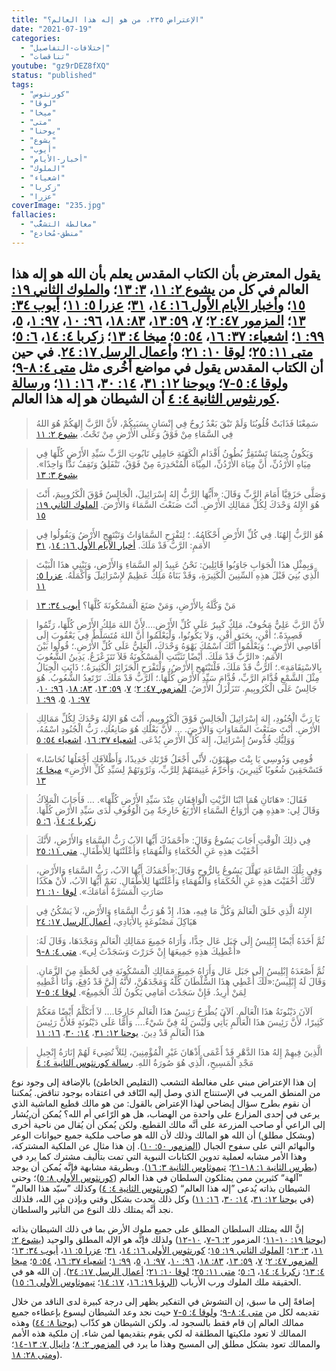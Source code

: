 ```yaml
---
title: "الإعتراض ٢٣٥، من هو إله هذا العالم؟"
date: "2021-07-19"
categories:
  - "إختلافات-التفاصيل"
  - "تناقضات"
youtube: "gz9rDEZ8fXQ"
status: "published"
tags:
  - "كورنثوس"
  - "لوقا"
  - "ميخا"
  - "متى"
  - "يوحنا"
  - "يشوع"
  - "أيوب"
  - "أخبار-الأيام"
  - "الملوك"
  - "اشعياء"
  - "زكريا"
  - "عزرا"
coverImage: "235.jpg"
fallacies:
  - "مغالطة التشعُّب"
  - "منطق-مُخادع"
---
```


## **يقول المعترض بأن الكتاب المقدس يعلم بأن الله هو إله هذا العالم في كل من [يشوع ٢: ١١](https://www.bible.com//bible/101/JOS.2.11)، [٣: ١٣](https://www.bible.com//bible/101/JOS.3.13)؛ و[الملوك الثاني ١٩: ١٥](https://www.bible.com//bible/101/2KI.19.15)؛ و[أخبار الأيام الأول ١٦: ١٤](https://www.bible.com//bible/101/1CH.16.14)، [٣١](https://www.bible.com//bible/101/1CH.16.31)؛ [عزرا ٥: ١١](https://www.bible.com//bible/101/EZR.5.11)؛ [أيوب ٣٤: ١٣](https://www.bible.com//bible/101/JOB.34.13)؛ [المزمور ٤٧: ٢](https://www.bible.com//bible/101/PSA.47.2)؛ [٧](https://www.bible.com//bible/101/PSA.47.7)، [٥٩: ١٣](https://www.bible.com//bible/101/PSA.59.13)، [٨٣: ١٨](https://www.bible.com//bible/101/PSA.83.18)، [٩٦: ١٠](https://www.bible.com//bible/101/PSA.96.19)، [٩٧: ١](https://www.bible.com//bible/101/PSA.97.1)، [٥](https://www.bible.com//bible/101/PSA.97.5)، [٩٩: ١](https://www.bible.com//bible/101/PSA.99.1)؛ [اشعياء: ٣٧: ١٦](https://www.bible.com//bible/101/ISA.37.16)، [٥٤: ٥](https://www.bible.com//bible/101/ISA.54.5)؛ [ميخا ٤: ١٣](https://www.bible.com//bible/101/MIC.4.13)؛ [زكربا ٤: ١٤](https://www.bible.com//bible/101/ZEC.4.14)، [٦: ٥](https://www.bible.com//bible/101/ZEC.6.5)؛ [متى ١١: ٢٥](https://www.bible.com//bible/101/MAT.11.25)؛ [لوقا ١٠: ٢١](https://www.bible.com//bible/101/LUK.10.21)؛ و[أعمال الرسل ١٧: ٢٤](https://www.bible.com//bible/101/acT.17.24). في حين أن الكتاب المقدس يقول في مواضع أخُرى مثل [متى ٤: ٨-٩](https://www.bible.com//bible/101/MAT.4.8-9)؛ و[لوقا ٤: ٥-٧](https://www.bible.com//bible/101/LUK.4.5-7)؛ و[يوحنا ١٢: ٣١](https://www.bible.com//bible/101/jHN.12.31)، [١٤: ٣٠](https://www.bible.com//bible/101/jHN.14.30)، [١٦: ١١](https://www.bible.com//bible/101/jHN.16.11)؛ و[رسالة كورنثوس الثانية ٤: ٤](https://www.bible.com//bible/101/2CO.4.4) أن الشيطان هو إله هذا العالم.**

> سَمِعْنَا فَذَابَتْ قُلُوبُنَا وَلَمْ تَبْقَ بَعْدُ رُوحٌ فِي إِنْسَانٍ بِسَبَبِكُمْ، لأَنَّ الرَّبَّ إِلهَكُمْ هُوَ اللهُ فِي السَّمَاءِ مِنْ فَوْقُ وَعَلَى الأَرْضِ مِنْ تَحْتُ. [يشوع ٢: ١١](https://www.bible.com//bible/101/JOS.2.11)

> وَيَكُونُ حِينَمَا تَسْتَقِرُّ بُطُونُ أَقْدَامِ الْكَهَنَةِ حَامِلِي تَابُوتِ الرَّبِّ سَيِّدِ الأَرْضِ كُلِّهَا فِي مِيَاهِ الأُرْدُنِّ، أَنَّ مِيَاهَ الأُرْدُنِّ، المِيْاهَ الْمُنْحَدِرَةَ مِنْ فَوْقُ، تَنْفَلِقُ وَتَقِفُ نَدًّا وَاحِدًا». [يشوع ٣: ١٣](https://www.bible.com//bible/101/JOS.3.13)

> وَصَلَّى حَزَقِيَّا أَمَامَ الرَّبِّ وَقَالَ: «أَيُّهَا الرَّبُّ إِلهُ إِسْرَائِيلَ، الْجَالِسُ فَوْقَ الْكَرُوبِيمَ، أَنْتَ هُوَ الإِلهُ وَحْدَكَ لِكُلِّ مَمَالِكِ الأَرْضِ. أَنْتَ صَنَعْتَ السَّمَاءَ وَالأَرْضَ. [الملوك الثاني ١٩: ١٥](https://www.bible.com//bible/101/2KI.19.15)

> هُوَ الرَّبُّ إِلهُنَا. فِي كُلِّ الأَرْضِ أَحْكَامُهُ. ؛ لِتَفْرَحِ السَّمَاوَاتُ وَتَبْتَهِجِ الأَرْضُ وَيَقُولُوا فِي الأُمَمِ: الرَّبُّ قَدْ مَلَكَ. [أخبار الأيام الأول ١٦: ١٤](https://www.bible.com//bible/101/1CH.16.14)، [٣١](https://www.bible.com//bible/101/1CH.16.31)

> وَبِمِثْلِ هذَا الْجَوَابِ جَاوَبُوا قَائِلِينَ: نَحْنُ عَبِيدُ إِلهِ السَّمَاءِ وَالأَرْضِ، وَنَبْنِي هذَا الْبَيْتَ الَّذِي بُنِيَ قَبْلَ هذِهِ السِّنِينَ الْكَثِيرَةِ، وَقَدْ بَنَاهُ مَلِكٌ عَظِيمٌ لإِسْرَائِيلَ وَأَكْمَلَهُ. [عزرا ٥: ١١](https://www.bible.com//bible/101/EZR.5.11)

> مَنْ وَكَّلَهُ بِالأَرْضِ، وَمَنْ صَنَعَ الْمَسْكُونَةَ كُلَّهَا؟ [أيوب ٣٤: ١٣](https://www.bible.com//bible/101/JOB.34.13)

> لأَنَّ الرَّبَّ عَلِيٌّ مَخُوفٌ، مَلِكٌ كَبِيرٌ عَلَى كُلِّ الأَرْضِ.…لأَنَّ اللهَ مَلِكُ الأَرْضِ كُلِّهَا، رَنِّمُوا قَصِيدَةً.؛ أَفْنِ، بِحَنَق أَفْنِ، وَلاَ يَكُونُوا، وَلْيَعْلَمُوا أَنَّ اللهَ مُتَسَلِّطٌ فِي يَعْقُوبَ إِلَى أَقَاصِي الأَرْضِ.؛ وَيَعْلَمُوا أَنَّكَ اسْمُكَ يَهْوَهُ وَحْدَكَ، الْعَلِيُّ عَلَى كُلِّ الأَرْضِ.؛ قُولُوا بَيْنَ الأُمَمِ: «الرَّبُّ قَدْ مَلَكَ. أَيْضًا تَثَبَّتَتِ الْمَسْكُونَةُ فَلاَ تَتَزَعْزَعُ. يَدِينُ الشُّعُوبَ بِالاسْتِقَامَةِ».؛ اَلرَّبُّ قَدْ مَلَكَ، فَلْتَبْتَهِجِ الأَرْضُ، وَلْتَفْرَحِ الْجَزَائِرُ الْكَثِيرَةُ.؛ ذَابَتِ الْجِبَالُ مِثْلَ الشَّمْعِ قُدَّامَ الرَّبِّ، قُدَّامَ سَيِّدِ الأَرْضِ كُلِّهَا.؛ اَلرَّبُّ قَدْ مَلَكَ. تَرْتَعِدُ الشُّعُوبُ. هُوَ جَالِسٌ عَلَى الْكَرُوبِيمِ. تَتَزَلْزَلُ الأَرْضُ. [المزمور ٤٧: ٢](https://www.bible.com//bible/101/PSA.47.2)؛ [٧](https://www.bible.com//bible/101/PSA.47.7)، [٥٩: ١٣](https://www.bible.com//bible/101/PSA.59.13)، [٨٣: ١٨](https://www.bible.com//bible/101/PSA.83.18)، [٩٦: ١٠](https://www.bible.com//bible/101/PSA.96.19)، [٩٧: ١](https://www.bible.com//bible/101/PSA.97.1)، [٥](https://www.bible.com//bible/101/PSA.97.5)، [٩٩: ١](https://www.bible.com//bible/101/PSA.99.1)

> يَا رَبَّ الْجُنُودِ، إِلهَ إِسْرَائِيلَ الْجَالِسَ فَوْقَ الْكَرُوبِيمِ، أَنْتَ هُوَ الإِلهُ وَحْدَكَ لِكُلِّ مَمَالِكِ الأَرْضِ. أَنْتَ صَنَعْتَ السَّمَاوَاتِ وَالأَرْضَ. … لأَنَّ بَعْلَكِ هُوَ صَانِعُكِ، رَبُّ الْجُنُودِ اسْمُهُ، وَوَلِيُّكِ قُدُّوسُ إِسْرَائِيلَ، إِلهَ كُلِّ الأَرْضِ يُدْعَى. [اشعياء ٣٧: ١٦](https://www.bible.com//bible/101/ISA.37.16)، [اشعياء ٥٤: ٥](https://www.bible.com//bible/101/ISA.37.16)

> «قُومِي وَدُوسِي يَا بِنْتَ صِهْيَوْنَ، لأَنِّي أَجْعَلُ قَرْنَكِ حَدِيدًا، وَأَظْلاَفَكِ أَجْعَلُهَا نُحَاسًا، فَتَسْحَقِينَ شُعُوبًا كَثِيرِينَ، وَأُحَرِّمُ غَنِيمَتَهُمْ لِلرَّبِّ، وَثَرْوَتَهُمْ لِسَيِّدِ كُلِّ الأَرْضِ» [ميخا ٤: ١٣](https://www.bible.com//bible/101/MIC.4.13)

> فَقَالَ: «هَاتَانِ هُمَا ابْنَا الزَّيْتِ الْوَاقِفَانِ عِنْدَ سَيِّدِ الأَرْضِ كُلِّهَا». … فَأَجَابَ الْمَلاَكُ وَقَالَ لِي: «هذِهِ هِيَ أَرْوَاحُ السَّمَاءِ الأَرْبَعُ خَارِجَةٌ مِنَ الْوُقُوفِ لَدَى سَيِّدِ الأَرْضِ كُلِّهَا. [زكربا ٤: ١٤](https://www.bible.com//bible/101/ZEC.4.14)، [٦: ٥](https://www.bible.com//bible/101/ZEC.6.5)

> فِي ذلِكَ الْوَقْتِ أَجَابَ يَسُوعُ وَقَالَ: «أَحْمَدُكَ أَيُّهَا الآبُ رَبُّ السَّمَاءِ وَالأَرْضِ، لأَنَّكَ أَخْفَيْتَ هذِهِ عَنِ الْحُكَمَاءِ وَالْفُهَمَاءِ وَأَعْلَنْتَهَا لِلأَطْفَالِ. [متى ١١: ٢٥](https://www.bible.com//bible/101/MAT.11.25)

> وَفِي تِلْكَ السَّاعَةِ تَهَلَّلَ يَسُوعُ بِالرُّوحِ وَقَالَ:«أَحْمَدُكَ أَيُّهَا الآبُ، رَبُّ السَّمَاءِ وَالأَرْضِ، لأَنَّكَ أَخْفَيْتَ هذِهِ عَنِ الْحُكَمَاءِ وَالْفُهَمَاءِ وَأَعْلَنْتَهَا لِلأَطْفَالِ. نَعَمْ أَيُّهَا الآبُ، لأَنْ هكَذَا صَارَتِ الْمَسَرَّةُ أَمَامَكَ». [لوقا ١٠: ٢١](https://www.bible.com//bible/101/LUK.10.21)

> الإِلهُ الَّذِي خَلَقَ الْعَالَمَ وَكُلَّ مَا فِيهِ، هذَا، إِذْ هُوَ رَبُّ السَّمَاءِ وَالأَرْضِ، لاَ يَسْكُنُ فِي هَيَاكِلَ مَصْنُوعَةٍ بِالأَيَادِي، [أعمال الرسل ١٧: ٢٤](https://www.bible.com//bible/101/acT.17.24)

> ثُمَّ أَخَذَهُ أَيْضًا إِبْلِيسُ إِلَى جَبَل عَال جِدًّا، وَأَرَاهُ جَمِيعَ مَمَالِكِ الْعَالَمِ وَمَجْدَهَا، وَقَالَ لَهُ: «أُعْطِيكَ هذِهِ جَمِيعَهَا إِنْ خَرَرْتَ وَسَجَدْتَ لِي». [متى ٤: ٨-٩](https://www.bible.com//bible/101/MAT.4.8-9)

> ثُمَّ أَصْعَدَهُ إِبْلِيسُ إِلَى جَبَل عَال وَأَرَاهُ جَمِيعَ مَمَالِكِ الْمَسْكُونَةِ فِي لَحْظَةٍ مِنَ الزَّمَانِ. وَقَالَ لَهُ إِبْلِيسُ:«لَكَ أُعْطِي هذَا السُّلْطَانَ كُلَّهُ وَمَجْدَهُنَّ، لأَنَّهُ إِلَيَّ قَدْ دُفِعَ، وَأَنَا أُعْطِيهِ لِمَنْ أُرِيدُ. فَإِنْ سَجَدْتَ أَمَامِي يَكُونُ لَكَ الْجَمِيعُ». [لوقا ٤: ٥-٧](https://www.bible.com//bible/101/LUK.4.5-7)

> اَلآنَ دَيْنُونَةُ هذَا الْعَالَمِ. اَلآنَ يُطْرَحُ رَئِيسُ هذَا الْعَالَمِ خَارِجًا.… لاَ أَتَكَلَّمُ أَيْضًا مَعَكُمْ كَثِيرًا، لأَنَّ رَئِيسَ هذَا الْعَالَمِ يَأْتِي وَلَيْسَ لَهُ فِيَّ شَيْءٌ.… وَأَمَّا عَلَى دَيْنُونَةٍ فَلأَنَّ رَئِيسَ هذَا الْعَالَمِ قَدْ دِينَ. [يوحنا ١٢: ٣١](https://www.bible.com//bible/101/jHN.12.31)، [١٤: ٣٠](https://www.bible.com//bible/101/jHN.14.30)، [١٦: ١١](https://www.bible.com//bible/101/jHN.16.11)

> الَّذِينَ فِيهِمْ إِلهُ هذَا الدَّهْرِ قَدْ أَعْمَى أَذْهَانَ غَيْرِ الْمُؤْمِنِينَ، لِئَلاَّ تُضِيءَ لَهُمْ إِنَارَةُ إِنْجِيلِ مَجْدِ الْمَسِيحِ، الَّذِي هُوَ صُورَةُ اللهِ. [رسالة كورنثوس الثانية ٤: ٤](https://www.bible.com//bible/101/2CO.4.4)

إن هذا الإعتراض مبني على مغالطة التشعب (التقليص الخاطئ) بالإضافة إلى وجود نوع من المنطق المريب في الإستنتاج الذي وصل إليه النّاقد في اعتقاده بوجود تناقض. يُمكننا أن نقوم بطرح سؤال إيضاحي لهذا الإعتراض بالقول: من هو مالك قطيع الماشية الذي يرعى في إحدى المزارع على واحدة من الهضاب، هل هو الرّاعي أم الله؟ يُمكن أن يُشار إلى الراعي أو صاحب المزرعة على أنَّه مالك القطيع. ولكن يُمكن أن يُقال من ناحية أُخرى (وبشكل مطلق) أن الله هو المالك وذلك لأن الله هو صاحب ملكية جميع حيوانات الوعر والبهائم التي على سفوح الجبال ([المزمور ٥٠: ١٠](https://www.bible.com/13/psa.50.10.avd)). إن هذا مثال عن الملكية المشتركة، وهذا الأمر مشابه لعملية تدوين الكتابات النبوية التي تمت بتأليف مشترك كما يرد في ([بطرس الثانية ١: ١٨-٢١](https://www.bible.com//bible/101/2pe.1.18-21)؛ [تيموثاوس الثانية ٣: ١٦](https://www.bible.com//bible/101/2TI.3.16)). وبطريقة مشابهة فإنَّه يُمكن أن يوجد ”آلهة“ كثيرين ممن يمتلكون السلطان في هذا العالم ([كورنثوس الأولى ٨: ٥](https://www.bible.com/101/1co.8.5.keh))؛ وحتى الشيطان بذاته يُدعى ”إله هذا العالم“ ([كورنثوس الثانية ٤: ٤](https://www.bible.com//bible/101/2CO.4.4)) وكذلك ”سيّد هذا العالم“ (في [يوحنا ١٢: ٣١](https://www.bible.com//bible/101/JHN.12.31.keh)، [١٤: ٣٠](https://www.bible.com//bible/101/JHN.14.30.keh)، [١٦: ١١](https://www.bible.com//bible/101/JHN.16.11.keh)) وكل ذلك يحدث بشكل وقتي وبإذن من الله، فلذلك نجد أنَّه يمتلك ذلك النوع من التأثير والسلطان.

إنَّ الله يمتلك السلطان المطلق على جميع ملوك الأرض بما في ذلك الشيطان بذاته ([يوحنا ١٩: ١٠-١١](https://www.bible.com//bible/101/JHN.19.10-11)؛ المزمور [٢: ٦-٧](https://www.bible.com//bible/101/PSA.2.6-7)، [١٠-١٢](https://www.bible.com//bible/101/PSA.2.10-12)) ولذلك فإنَّه هو الإله المطلق والوحيد ([يشوع ٢: ١١](https://www.bible.com//bible/101/JOS.2.11)، [٣: ١٣](https://www.bible.com//bible/101/JOS.3.13)؛ [الملوك الثاني ١٩: ١٥](https://www.bible.com//bible/101/2KI.19.15)؛ [كورنثوس الأولى ١٦: ١٤](https://www.bible.com//bible/101/1CO.16.14)، [٣١](https://www.bible.com//bible/101/1CO.16.31)؛ [عزرا ٥: ١١](https://www.bible.com//bible/101/EZR.5.11)، [أيوب ٣٤: ١٣](https://www.bible.com//bible/101/JOB.34.13)؛ [المزمور ٤٧: ٢](https://www.bible.com//bible/101/PSA.47.2)؛ [٧](https://www.bible.com//bible/101/PSA.47.7)، [٥٩: ١٣](https://www.bible.com//bible/101/PSA.59.13)، [٨٣: ١٨](https://www.bible.com//bible/101/PSA.83.18)، [٩٦: ١٠](https://www.bible.com//bible/101/PSA.96.19)، [٩٧: ١](https://www.bible.com//bible/101/PSA.97.1)، [٥](https://www.bible.com//bible/101/PSA.97.5)، [٩٩: ١](https://www.bible.com//bible/101/PSA.99.1)؛ [اشعياء ٣٧: ١٦](https://www.bible.com//bible/101/ISA.37.16)، [٥٤: ٥](https://www.bible.com//bible/101/ISA.54.5)؛ [ميخا ٤: ١٣](https://www.bible.com//bible/101/MIC.4.13)؛ [زكربا ٤: ١٤](https://www.bible.com//bible/101/ZEC.4.14)، [٦: ٥](https://www.bible.com//bible/101/ZEC.6.5)؛ [متى ١١: ٢٥](https://www.bible.com//bible/101/MAT.11.25)؛ [لوقا ١٠: ٢١](https://www.bible.com//bible/101/LUK.10.21)؛ [أعمال الرسل ١٧: ٢٤](https://www.bible.com//bible/101/acT.17.24)). إن الله هو في الحقيقة ملك الملوك ورب الأرباب ([الرؤيا ١٩: ١٦](https://www.bible.com//bible/101/REV.19.16)، [١٧: ١٤](https://www.bible.com//bible/101/REV.17.14)؛ [تيموثاوس الأولى ٦: ١٥](https://www.bible.com//bible/101/1TI.6.15)).

إضافةً إلى ما سبق، إن التشوش في التفكير يظهر إلى درجة كبيرة لدى الناقد من خلال تقديمه لكل من [متى ٤: ٨-٩](https://www.bible.com//bible/101/MAT.4.8-9)؛ و[لوقا ٤: ٥-٧](https://www.bible.com//bible/101/LUK.4.5-7) حيث نجد وعد الشيطان ليسوع بإعطاءه جميع ممالك العالم إن قام فقط بالسجود له. ولكن الشيطان هو كذّاب ([يوحنا ٨: ٤٤](https://www.bible.com//bible/101/JHN.8.44)) وهذه الممالك لا تعود ملكيتها المطلقة له لكي يقوم بتقديمها لمن شاء. إن ملكية هذه الأمم والممالك تعود بشكل مطلق إلى المسيح وهذا ما يرد في [المزمور ٢: ٨](https://www.bible.com//bible/101/PSA.2.8)؛ [دانيال ٧: ١٣-١٤](https://www.bible.com//bible/101/DAN.7.13-14)؛ و[متى ٢٨: ١٨](https://www.bible.com//bible/101/MAT.18.28)).
